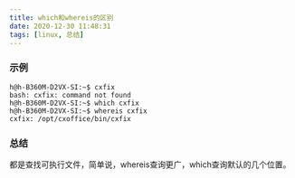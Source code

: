 ```yaml
---
title: which和whereis的区别
date: 2020-12-30 11:48:31
tags: [linux, 总结]
---
```

### 示例
```
h@h-B360M-D2VX-SI:~$ cxfix
bash: cxfix: command not found
h@h-B360M-D2VX-SI:~$ which cxfix
h@h-B360M-D2VX-SI:~$ whereis cxfix
cxfix: /opt/cxoffice/bin/cxfix
```
### 总结
都是查找可执行文件，简单说，whereis查询更广，which查询默认的几个位置。
